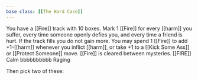 ```yaml
---
base class: [[The Hard Case]]
---
```

 You have a [[Fire]] track with 10 boxes. Mark 1 [[Fire]] for every [[harm]] you suffer, every time someone openly defies you, and every time a friend is hurt. If the track fills you do not gain more. You may spend 1 [[Fire]] to add +1-[[harm]] whenever you inflict [[harm]], or take +1 to a [[Kick Some Ass]] or [[Protect Someone]] move. [[Fire]] is cleared between mysteries. 
 [[FIRE]] Calm bbbbbbbbbb Raging 

 Then pick two of these:
